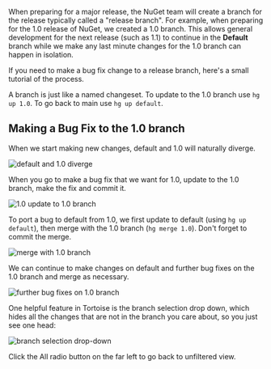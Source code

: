 When preparing for a major release, the NuGet team will create a branch for the release typically called a "release branch". 
For example, when preparing for the 1.0 release of NuGet, we created a 1.0 branch.
This allows general development for the next release (such as 1.1) to continue in the **Default** branch 
while we make any last minute changes for the 1.0 branch can happen in isolation.

If you need to make a bug fix change to a release branch, here's a small tutorial of the process.

A branch is just like a named changeset. To update to the 1.0 branch use `hg up 1.0`. To go back to main use 
`hg up default`.

## Making a Bug Fix to the 1.0 branch

When we start making new changes, default and 1.0 will naturally diverge.

![default and 1.0 diverge](https://docs.nuget.org/images/contribute/default-and-1.0-diverge.jpg)

When you go to make a bug fix that we want for 1.0, update to the 1.0 branch, make the fix and commit it.

![1.0 update to 1.0 branch](https://docs.nuget.org/images/contribute/1.0-update-to-1.0-branch.jpg)

To port a bug to default from 1.0, we first update to default (using `hg up default`), then merge with the 1.0 branch (`hg merge 1.0`). Don't forget to commit the merge.

![merge with 1.0 branch](https://docs.nuget.org/images/contribute/merge-with-1.0-branch.jpg)

We can continue to make changes on default and further bug fixes on the 1.0 branch and merge as necessary.

![further bug fixes on 1.0 branch](https://docs.nuget.org/images/contribute/further-bug-fixes-on-1.0-branch.jpg)

One helpful feature in Tortoise is the branch selection drop down, which hides all the changes that are not in the branch you care about, so you just see one head:

![branch selection drop-down](https://docs.nuget.org/images/contribute/branch-selection-drop-down.jpg)

Click the All radio button on the far left to go back to unfiltered view.